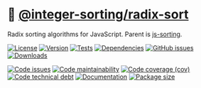 :oden:
[@integer-sorting/radix-sort](https://integer-sorting.github.io/radix-sort)
==

Radix sorting algorithms for JavaScript.
Parent is [js-sorting](https://github.com/make-github-pseudonymous-again/js-sorting).

[![License](https://img.shields.io/github/license/integer-sorting/radix-sort.svg)](https://raw.githubusercontent.com/integer-sorting/radix-sort/main/LICENSE)
[![Version](https://img.shields.io/npm/v/@integer-sorting/radix-sort.svg)](https://www.npmjs.org/package/@integer-sorting/radix-sort)
[![Tests](https://img.shields.io/github/workflow/status/integer-sorting/radix-sort/ci:test?event=push&label=tests)](https://github.com/integer-sorting/radix-sort/actions/workflows/ci:test.yml?query=branch:main)
[![Dependencies](https://img.shields.io/librariesio/github/integer-sorting/radix-sort.svg)](https://github.com/integer-sorting/radix-sort/network/dependencies)
[![GitHub issues](https://img.shields.io/github/issues/integer-sorting/radix-sort.svg)](https://github.com/integer-sorting/radix-sort/issues)
[![Downloads](https://img.shields.io/npm/dm/@integer-sorting/radix-sort.svg)](https://www.npmjs.org/package/@integer-sorting/radix-sort)

[![Code issues](https://img.shields.io/codeclimate/issues/integer-sorting/radix-sort.svg)](https://codeclimate.com/github/integer-sorting/radix-sort/issues)
[![Code maintainability](https://img.shields.io/codeclimate/maintainability/integer-sorting/radix-sort.svg)](https://codeclimate.com/github/integer-sorting/radix-sort/trends/churn)
[![Code coverage (cov)](https://img.shields.io/codecov/c/gh/integer-sorting/radix-sort/main.svg)](https://codecov.io/gh/integer-sorting/radix-sort)
[![Code technical debt](https://img.shields.io/codeclimate/tech-debt/integer-sorting/radix-sort.svg)](https://codeclimate.com/github/integer-sorting/radix-sort/trends/technical_debt)
[![Documentation](https://integer-sorting.github.io/radix-sort/badge.svg)](https://integer-sorting.github.io/radix-sort/source.html)
[![Package size](https://img.shields.io/bundlephobia/minzip/@integer-sorting/radix-sort)](https://bundlephobia.com/result?p=@integer-sorting/radix-sort)

